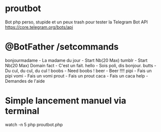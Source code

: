# proutbot
Bot php perso, stupide et un peux trash pour tester la Telegram Bot API
https://core.telegram.org/bots/api

# @BotFather /setcommands
bonjourmadame - La madame du jour - Start Nb(20 Max)
tumblr - Start Nb(20 Max) Domain
fact - C'est un fait.
hello - Sois poli, dis bonjour.
butts - Du cul, du cul, du cul !
boobs - Need boobs !
beer - Beer !!!!
pipi - Fais un pipi
vomi - Fais un vomi
prout - Fais un prout
caca - Fais un caca
help - Demandes de l'aide

# Simple lancement manuel via terminal
watch -n 5 php proutbot.php
